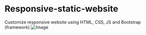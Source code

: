 # Responsive-static-website
Customize responsive website using HTML, CSS, JS and Bootstrap (framework) 
![Image](https://github.com/user-attachments/assets/4ab446d8-e92c-465c-b956-85059027b9bb)
